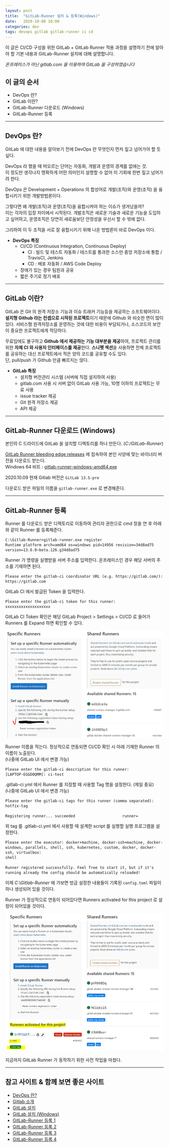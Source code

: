 ```yaml
---
layout: post
title:  "GitLab-Runner 설치 & 등록(Windows)"
date:   2020-10-08 10:00
categories: dev
tags: devops gitlab gitlab-runner ci cd  
---
```


이 글은 CI/CD 구성을 위한 GitLab + GitLab Runner 적용 과정을 설명하기 전에 알아야 할 기본 내용과 
GitLab-Runner 설치에 대해 설명합니다.

*온프레미스가 아닌 gitlab.com 을 이용하여 GitLab 을 구성하였습니다*

## 이 글의 순서
- DevOps 란?
- GitLab 이란?
- GitLab-Runner 다운로드 (Windows)
- GitLab-Runner 등록

---

## DevOps 란?

GitLab 에 대한 내용을 알아보기 전에 DevOps 란 무엇인지 먼저 짚고 넘어가야 할 듯 싶다.

DevOps 라 했을 때 떠오르는 단어는 자동화, 개발과 운영의 경계를 없애는 것.<br />
이 정도만 생각나지 명확하게 어떤 의미인지 설명할 수 없어 이 기회에 한번 짚고 넘어가려 한다.

DevOps 은 Development + Operations 의 합성어로 개발(조직)와 운영(조직) 을 융합시키기 위한 개발방법론이다.

그렇다면 왜 개발(조직)과 운영(조직)을 융합시켜야 하는 이슈가 생겨났을까?<br />
이는 각자의 입장 차이에서 시작된다.
개발조직은 새로운 기술과 새로운 기능을 도입하고 싶어하고, 운영조직은 당연히 새로움보단 안정성을 우선시 할 수 밖에 없다.

그리하여 이 두 조직을 서로 잘 융합시키기 위해 나온 방법론이 바로 DevOps 이다.

- **DevOps 특징**
    - CI/CD (Continuous Integration, Continuous Deploy)
        - CI : 빌드 및 테스트 자동화 / 테스트를 통과한 소스만 중앙 저장소에 통합 / TravisCI, Jenkins
        - CD : 배포 자동화 / AWS Code Deploy
    - 장애가 있는 경우 팀원과 공유
    - 짧은 주기로 정기 배포

---

## GitLab 이란?

GitLab 은 Git 의 원격 저장소 기능과 이슈 트래커 기능등을 제공하는 소프트웨어이다. 
**설치형 Github 라는 컨셉으로 시작된 프로젝트**이기 때문에 Github 와 비슷한 면이 많이 있다. 
서비스형 원격저장소를 운영하는 것에 대한 비용이 부담되거나, 소스코드의 보안이 중요한 프로젝트에게 적당하다. 

무료임에도 불구하고 **Github 에서 제공하는 기능 대부분을 제공**하여, 프로젝트 관리를 위한 **자체 CI 와 사용자 인터페이스를 제공**한다.
**스니펫 섹션**을 사용하면 전체 프로젝트를 공유하는 대신 프로젝트에서 적은 양의 코드를 공유할 수도 있다.<br />
단, pull/push 가 Github 만큼 빠르지는 않다.

- **GitLab 특징**<br />
    - 설치형 버전관리 시스템 (서버에 직접 설치하여 사용)
    - gitlab.com 사용 시 서버 없이 GitLab 사용 가능, 10명 이하의 프로젝트는 무료 사용
    - issue tracker 제공
    - Git 원격 저장소 제공
    - API 제공

---

## GitLab-Runner 다운로드 (Windows)

본인의 C 드라이드에 GitLab 을 설치할 디렉토리를 하나 만든다. (*C:/GitLab-Runner*)


[GitLab Runner bleeding edge releases](https://docs.gitlab.com/runner/install/bleeding-edge.html#download-any-other-tagged-release) 에 접속하여
본인 사양에 맞는 바이너리 버전을 다운로드 받는다.<br />
Windows 64 비트 : [gitlab-runner-windows-amd64.exe](https://s3.amazonaws.com/gitlab-runner-downloads/master/binaries/gitlab-runner-windows-amd64.exe)

2020.10.09 현재 Gitlab 버전은 `GitLab 13.5-pre`

다운로드 받은 파일의 이름을 `gitlab-runner.exe` 로 변경해준다.

---

## GitLab-Runner 등록

Runner 를 다운로드 받은 디렉토리로 이동하여 관리자 권한으로 cmd 창을 연 후 아래와 같이 Runner 를 등록해준다.

```shell
C:\Gitlab-Runner>gitlab-runner.exe register
Runtime platform arch=amd64 os=windows pid=14956 revision=34d8ad75 version=13.6.0~beta.126.g34d8ad75
```

Runner 가 명령을 실행받을 서버 주소를 입력한다. 
온프레미스인 경우 해당 서버의 주소를 기재하면 된다.

```shell
Please enter the gitlab-ci coordinator URL (e.g. https://gitlab.com/):
https://gitlab.com
```

GitLab CI 에서 발급된 Token 을 입력한다.

```shell
Please enter the gitlab-ci token for this runner:
xxxxxxxxxxxxxxxxxxxx
```

GitLab CI Token 확인은 해당 GitLab Project > Settings > CI/CD 로 들어가 Runners 를 Expand 하면 확인할 수 있다.

![Get GitLab CI Token](/assets/img/dev/20201009/token.jpg)

Runner 이름을 적는다. 
정상적으로 연동되면 CI/CD 확인 시 아래 기재한 Runner 의 이름이 노출된다.<br />
(나중에 GitLab UI 에서 변경 가능)

```shell
Please enter the gitlab-ci description for this runner:
[LAPTOP-EGGD0QMM]: ci-test
```

.gitlab-ci.yml 에서 Runner 를 지정할 때 사용할 Tag 명을 설정한다. (제일 중요)<br />
(나중에 GitLab UI 에서 변경 가능)

```shell
Please enter the gitlab-ci tags for this runner (comma separated):
hotfix-tag

Registering runner... succeeded                     runner=
```

위 tag 를 .gitlab-ci.yml 에서 사용할 때 설계한 script 를 실행할 실행 프로그램을 설정한다. 

```shell
Please enter the executor: docker+machine, docker-ssh+machine, docker-windows, parallels, shell, ssh, kubernetes, custom, docker, docker-ssh, virtualbox:
shell

Runner registered successfully. Feel free to start it, but if it's running already the config should be automatically reloaded!
```

이제 *C:\Gitlab-Runner* 에 가보면 방금 설정한 내용들이 기록된 `config.toml` 파일이 하나 생성되어 있을 것이다.

Runner 가 정상적으로 연동이 되어있다면 Runners activated for this project 로 설정이 되어있을 것이다.
 
![연동된 Runner 확인](/assets/img/dev/20201009/runner.jpg)

지금까지 GitLab Runner 가 동작하기 위한 사전 작업을 마쳤다.  

---

## 참고 사이트 & 함께 보면 좋은 사이트
* [DevOps 란?](https://medium.com/@simsimjae/devops%EB%9E%80-%EB%AC%B4%EC%97%87%EC%9D%B8%EA%B0%80-c50f4d86666b)
* [Gitlab 소개](https://www.opentutorials.org/course/785/4933)
* [GitLab 설치](https://www.tutorialspoint.com/gitlab/gitlab_installation.htm)
* [GitLab 설치 (Windows)](https://docs.gitlab.com/runner/install/windows.html)
* [GitLab-Runner 등록 1](https://forgiveall.tistory.com/553)
* [GitLab-Runner 등록 2](https://docs.gitlab.com/runner/register/index.html)
* [GitLab-Runner 등록 3](https://microcode.tistory.com/4?category=779702)
* [GitLab-Runner 등록 4](https://www.popit.kr/gitlab-runner-windows-spring-%EC%97%B0%EB%8F%99/)
